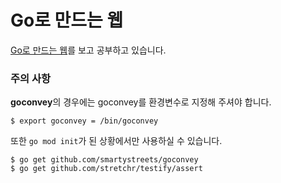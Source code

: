 # Go로 만드는 웹
[Go로 만드는 웹](https://youtu.be/4Oml8mbBXgo)를 보고 공부하고 있습니다.

### 주의 사항
**goconvey**의 경우에는 goconvey를 환경변수로 지정해 주셔야 합니다.  
```shell
$ export goconvey = /bin/goconvey
```

또한 `go mod init`가 된 상황에서만 사용하실 수 있습니다.
```shell
$ go get github.com/smartystreets/goconvey
$ go get github.com/stretchr/testify/assert
```
